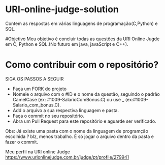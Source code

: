 # URI-online-judge-solution
Contem as respostas em várias linguagens de programação(C,Python) e SQL.

#Objetivo
Meu objetivo é concluir todas as questões da URI Online Jugde em C, Python e SQL.(No futuro em java, javaScript e C++).

  <h1>Como contribuir com o repositório? </h1>
  SIGA OS PASSOS A SEGUIR
  
   - Faça um FORK do projeto
   - Nomeie o arquivo com o #ID e o nome da questão, seguindo o padrão CamelCase (ex: #1009-SalarioComBonus.C) ou use _ (ex:#1009-Salario_com_bonus.C).
   - Add o arquivo a sua respectiva linguagem e pasta.
   - Faça o commit no seu repositório.
   - Abra um Pull Request para este repositório e aguarde ser verificado.

Obs: Já existe uma pasta com o nome da linguagem de programção escolhida ? blz, menos trabalho.
É só jogar o arquivo dentro da pasta e fazer o commit.

Meu perfil na URI online Judge
https://www.urionlinejudge.com.br/judge/pt/profile/279941
